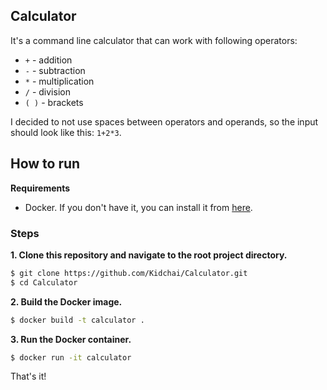 ## Calculator

It's a command line calculator that can work with following operators:
- `+` - addition
- `-` - subtraction
- `*` - multiplication
- `/` - division
- `( )` - brackets

I decided to not use spaces between operators and operands, so the input should look like this: `1+2*3`.

## How to run

**Requirements**

- Docker. If you don't have it, you can install it from [here](https://docs.docker.com/get-docker/).

### Steps

**1. Clone this repository and navigate to the root project directory.**

```bash
$ git clone https://github.com/Kidchai/Calculator.git
$ cd Calculator
```

**2. Build the Docker image.**

```bash
$ docker build -t calculator .
```

**3. Run the Docker container.**

```bash
$ docker run -it calculator
```

That's it!